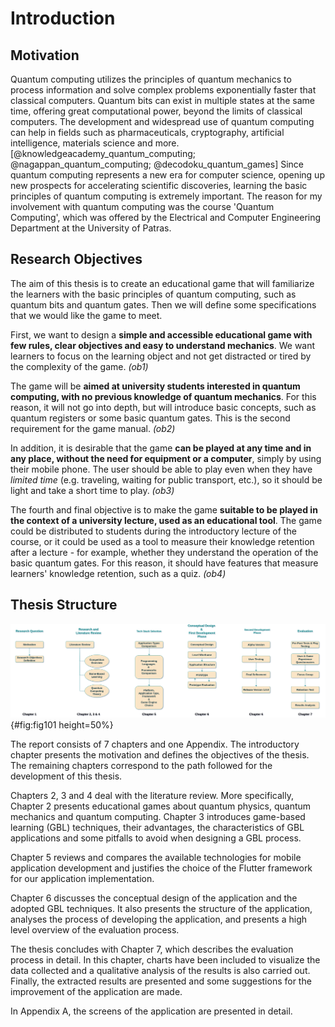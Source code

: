 # Introduction

## Motivation

Quantum computing utilizes the principles of quantum mechanics to process information and solve complex problems exponentially faster that classical computers. Quantum bits can exist in multiple states at the same time, offering great computational power, beyond the limits of classical computers. The development and widespread use of quantum computing can help in fields such as pharmaceuticals, cryptography, artificial intelligence, materials science and more. [@knowledgeacademy_quantum_computing; @nagappan_quantum_computing; @decodoku_quantum_games] Since quantum computing represents a new era for computer science, opening up new prospects for accelerating scientific discoveries, learning the basic principles of quantum computing is extremely important. The reason for my involvement with quantum computing was the course \'Quantum Computing\', which was offered by the Electrical and Computer Engineering Department at the University of Patras.

## Research Objectives

The aim of this thesis is to create an educational game that will familiarize the learners with the basic principles of quantum computing, such as quantum bits and quantum gates. Then we will define some specifications that we would like the game to meet.

First, we want to design a **simple and accessible educational game with few rules, clear objectives and easy to understand mechanics**. We want learners to focus on the learning object and not get distracted or tired by the complexity of the game. _(ob1)_

The game will be **aimed at university students interested in quantum computing, with no previous knowledge of quantum mechanics**. For this reason, it will not go into depth, but will introduce basic concepts, such as quantum registers or some basic quantum gates. This is the second requirement for the game manual. _(ob2)_

In addition, it is desirable that the game **can be played at any time and in any place, without the need for equipment or a computer**, simply by using their mobile phone. The user should be able to play even when they have *limited time* (e.g. traveling, waiting for public transport, etc.), so it should be light and take a short time to play. _(ob3)_

The fourth and final objective is to make the game **suitable to be played in the context of a university lecture, used as an educational tool**. The game could be distributed to students during the introductory lecture of the course, or it could be used as a tool to measure their knowledge retention after a lecture - for example, whether they understand the operation of the basic quantum gates. For this reason, it should have features that measure learners\' knowledge retention, such as a quiz. _(ob4)_

## Thesis Structure

![Thesis Structure.](chapter-1/image001_thesis_structure.png){#fig:fig101 height=50%}

The report consists of 7 chapters and one Appendix. The introductory chapter presents the motivation and defines the objectives of the thesis. The remaining chapters correspond to the path followed for the development of this thesis.

Chapters 2, 3 and 4 deal with the literature review. More specifically, Chapter 2 presents educational games about quantum physics, quantum mechanics and quantum computing. Chapter 3 introduces game-based learning (GBL) techniques, their advantages, the characteristics of GBL applications and some pitfalls to avoid when designing a GBL process.

Chapter 5 reviews and compares the available technologies for mobile application development and justifies the choice of the Flutter framework for our application implementation.

Chapter 6 discusses the conceptual design of the application and the adopted GBL techniques. It also presents the structure of the application, analyses the process of developing the application, and presents a high level overview of the evaluation process.

The thesis concludes with Chapter 7, which describes the evaluation process in detail. In this chapter, charts have been included to visualize the data collected and a qualitative analysis of the results is also carried out. Finally, the extracted results are presented and some suggestions for the improvement of the application are made.

In Appendix A, the screens of the application are presented in detail.
